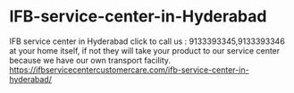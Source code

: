 # IFB-service-center-in-Hyderabad
IFB service center in Hyderabad click to call us : 9133393345,9133393346 at your home itself, if not they will take your product to our service center because we have our own transport facility. https://ifbservicecentercustomercare.com/ifb-service-center-in-hyderabad/
